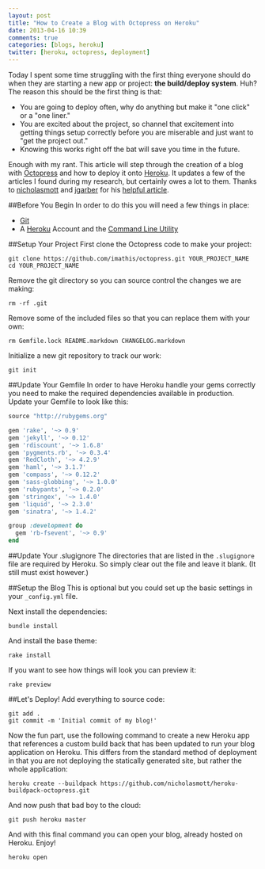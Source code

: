 ```yaml
---
layout: post
title: "How to Create a Blog with Octopress on Heroku"
date: 2013-04-16 10:39
comments: true
categories: [blogs, heroku]
twitter: [heroku, octopress, deployment]
---
```


Today I spent some time struggling with the first thing everyone should do when they are starting a new app or project: **the build/deploy system**. Huh? The reason this should be the first thing is that:

- You are going to deploy often, why do anything but make it "one click" or a "one liner."
- You are excited about the project, so channel that excitement into getting things setup correctly before you are miserable and just want to "get the project out."
- Knowing this works right off the bat will save you time in the future.

Enough with my rant. This article will step through the creation of a blog with [Octopress](http://octopress.org/) and how to deploy it onto [Heroku](https://www.heroku.com/). It updates a few of the articles I found during my research, but certainly owes a lot to them. Thanks to [nicholasmott](https://github.com/nicholasmott) and [jgarber](https://github.com/jgarber) for his [helpful article](http://jasongarber.com/blog/2012/01/10/deploying-octopress-to-heroku-with-a-custom-buildpack/).

##Before You Begin
In order to do this you will need a few things in place:

- [Git](https://help.github.com/articles/set-up-git)
- A [Heroku](https://www.heroku.com/) Account and the [Command Line Utility](https://toolbelt.herokuapp.com/)

##Setup Your Project
First clone the Octopress code to make your project:

    git clone https://github.com/imathis/octopress.git YOUR_PROJECT_NAME
    cd YOUR_PROJECT_NAME

Remove the git directory so you can source control the changes we are making:

    rm -rf .git

Remove some of the included files so that you can replace them with your own:

    rm Gemfile.lock README.markdown CHANGELOG.markdown

Initialize a new git repository to track our work:

    git init

##Update Your Gemfile
In order to have Heroku handle your gems correctly you need to make the required dependencies available in production. Update your Gemfile to look like this:

```ruby
source "http://rubygems.org"

gem 'rake', '~> 0.9'
gem 'jekyll', '~> 0.12'
gem 'rdiscount', '~> 1.6.8'
gem 'pygments.rb', '~> 0.3.4'
gem 'RedCloth', '~> 4.2.9'
gem 'haml', '~> 3.1.7'
gem 'compass', '~> 0.12.2'
gem 'sass-globbing', '~> 1.0.0'
gem 'rubypants', '~> 0.2.0'
gem 'stringex', '~> 1.4.0'
gem 'liquid', '~> 2.3.0'
gem 'sinatra', '~> 1.4.2'

group :development do
  gem 'rb-fsevent', '~> 0.9'
end
```

##Update Your .slugignore
The directories that are listed in the `.slugignore` file are required by Heroku. So simply clear out the file and leave it blank. (It still must exist however.)

##Setup the Blog
This is optional but you could set up the basic settings in your `_config.yml` file.

Next install the dependencies:

    bundle install

And install the base theme:

    rake install

If you want to see how things will look you can preview it:

    rake preview

##Let's Deploy!
Add everything to source code:

    git add .
    git commit -m 'Initial commit of my blog!'

Now the fun part, use the following command to create a new Heroku app that references a custom build back that has been updated to run your blog application on Heroku. This differs from the standard method of deployment in that you are not deploying the statically generated site, but rather the whole application:

    heroku create --buildpack https://github.com/nicholasmott/heroku-buildpack-octopress.git

And now push that bad boy to the cloud:

    git push heroku master

And with this final command you can open your blog, already hosted on Heroku. Enjoy!

    heroku open

